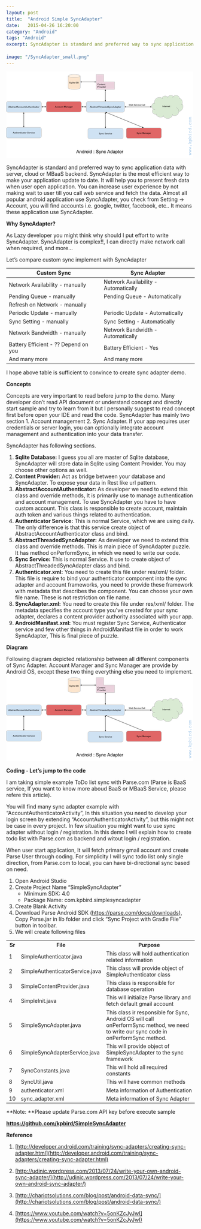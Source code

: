 ```yaml
---
layout: post
title:  "Android Simple SyncAdapter"
date:   2015-04-26 16:20:00
category: "Android"
tags: "Android"
excerpt: SyncAdapter is standard and preferred way to sync application data with server, cloud or MBaaS backend. SyncAdapter is the most efficient way to make your application update to date. It will help you to present fresh data when user open application. You can increase user experience by not making wait to user till you call web service and fetch the data. Almost all popular android application use SyncAdapter, you check from Setting -> Account, you will find accounts i.e. google, twitter, facebook, etc.. It means these application use SyncAdapter.

image: "/SyncAdapter_small.png"
---
```


<img src="/assets/images/posts/SyncAdapter_small.png" alt="Android SyncAdapter" title="Android SyncAdapter" class="img-responsive">

SyncAdapter is standard and preferred way to sync application data with server, cloud or MBaaS backend. SyncAdapter is the most efficient way to make your application update to date. It will help you to present fresh data when user open application. You can increase user experience by not making wait to user till you call web service and fetch the data. Almost all popular android application use SyncAdapter, you check from Setting -> Account, you will find accounts i.e. google, twitter, facebook, etc.. It means these application use SyncAdapter.

**Why SyncAdapter?**

As Lazy developer you might think why should I put effort to write SyncAdapter. SyncAdapter is complex!!, I can directly make network call when required, and more... 

Let’s compare custom sync implement with SyncAdapter

| Custom Sync                          | Sync Adapter                         |
|--------------------------------------|--------------------------------------|
| Network Availability - manually      | Network Availability - Automatically |
| Pending Queue - manually             | Pending Queue - Automatically        |
| Refresh on Network - manually        |                                      |
| Periodic Update - manually           | Periodic Update - Automatically      |
| Sync Setting - manually              | Sync Setting - Automatically         |
| Network Bandwidth - manually         | Network Bandwidth - Automatically    |
| Battery Efficient - ?? Depend on you | Battery Efficient - Yes              |
| And many more                        | And many more                        |

I hope above table is sufficient to convince to create sync adapter demo. 

**Concepts**

Concepts are very important to read before jump to the demo. Many developer don’t read API document or understand concept and directly start sample and try to learn from it but I personally suggest to read concept first before open your IDE and read the code. SyncAdapter has mainly two section 1. Account management 2. Sync Adapter. If your app requires user credentials or server login, you can optionally integrate account management and authentication into your data transfer.

SyncAdapter has following sections.

1. **Sqlite Database:** I guess you all are master of Sqlite database, SyncAdapter will store data in Sqlite using Content Provider. You may choose other options as well. 
2. **Content Provider:**  Act as bridge between your database and SyncAdapter. To expose your data in Rest like url pattern.
3. **AbstractAccountAuthenticator:** As developer we need to extend this class and override methods, It is primarily use to manage authentication and account management. To use SyncAdapter you have to have custom account. This class is responsible to create account, maintain auth token and various things related to authentication.
4. **Authenticator Service:** This is normal Service, which we are using daily. The only difference is that this service create object of AbstractAccountAuthenticator class and bind.
5. **AbstractThreadedSyncAdapter:** As developer we need to extend this class and override methods. This is main piece of SyncAdapter puzzle. It has method onPerformSync, in which we need to write our code.  
6. **Sync Service:** This is normal Service. It use to create object of AbstractThreadedSyncAdapter class and bind.
7. **Authenticator.xml:** You need to create this file under res/xml/ folder. This file is require to bind your authenticator component into the sync adapter and account frameworks, you need to provide these framework with metadata that describes the component. You can choose your own file name. These is not restriction on file name.
8. **SyncAdapter.xml:** You need to create this file under res/xml/ folder.  The metadata specifies the account type you've created for your sync adapter, declares a content provider authority associated with your app.
9. **AndroidManifast.xml:** You must register Sync Service, Authenticator service and few other things in AndroidManifast file in order to work SyncAdapter, This is final piece of puzzle.

**Diagram**

Following diagram depicted relationship between all different components of Sync Adapter. Account Manager and Sync Manager are provide by Android OS, except these two thing everything else you need to implement.
<a href="/assets/images/posts/SyncAdapter_large.png" target="_blank">
<img src="/assets/images/posts/SyncAdapter_small.png" alt="Android SyncAdapter" title="Android SyncAdapter" class="img-responsive"></a>

**Coding - Let’s jump to the code**

I am taking simple example ToDo list sync with Parse.com (Parse is BaaS service, If you want to know more aboud BaaS or MBaaS Service, please refere this article). 

You will find many sync adapter example with “AccountAuthenticatorActivity”, In this situation you need to develop your login screen by extending “AccountAuthenticatorActivity”, but this might not be case in every project. In few situation you might want to use sync adapter without login / registration. In this demo I will explain how to create todo list with Parse.com as backend and witout login / registration. 

When user start application, It will fetch primary gmail account and create Parse User through coding. For simplicity I will sync todo list only single direction, from Parse.com to local, you can have bi-directional sync based on need. 

1. Open Android Studio
2. Create Project Name “SimpleSyncAdapter”
	- Minimum SDK: 4.0
	- Package Name: com.kpbird.simplesyncadapter
3. Create Blank Activity
4. Download Parse Android SDK (https://parse.com/docs/downloads), Copy Parse.jar in lib folder and click “Sync Project with Gradle File” button in toolbar.
5. We will create following files

<table>
  <tr>
    <th>Sr</th>
    <th>File</th>
    <th>Purpose</th>
  </tr>
  <tr>
    <td>1</td>
    <td>SimpleAuthenticator.java</td>
    <td>This class will hold authentication related information</td>
  </tr>
  <tr>
    <td>2</td>
    <td>SimpleAuthenticatorService.java</td>
    <td>This class will provide object of SimpleAuthenticator class </td>
  </tr>
  <tr>
    <td>3</td>
    <td>SimpleContentProvider.java</td>
    <td>This class is responsible for database operation</td>
  </tr>
  <tr>
    <td>4</td>
    <td>SimpleInit.java</td>
    <td>This will initialize Parse library and fetch default gmail account</td>
  </tr>
  <tr>
    <td>5</td>
    <td>SimpleSyncAdapter.java</td>
    <td>This class ir responsible for Sync, Android OS will call onPerformSync method, we need to write our sync code in onPerformSync method.</td>
  </tr>
  <tr>
    <td>6</td>
    <td>SimpleSyncAdapterService.java</td>
    <td>This will provide object of SimpleSyncAdapter to the sync framework</td>
  </tr>
  <tr>
    <td>7</td>
    <td>SyncConstants.java</td>
    <td>This will hold all required constants</td>
  </tr>
  <tr>
    <td>8</td>
    <td>SyncUtil.java</td>
    <td>This will have common methods </td>
  </tr>
  <tr>
    <td>9</td>
    <td>authenticator.xml</td>
    <td>Meta information of Authentication</td>
  </tr>
  <tr>
    <td>10</td>
    <td>sync_adapter.xml</td>
    <td>Meta information of Sync Adapter</td>
  </tr>
</table>


**Note: **Please update Parse.com API key before execute sample

**https://github.com/kpbird/SimpleSyncAdapter**

**Reference**

1. [http://developer.android.com/training/sync-adapters/creating-sync-adapter.html](http://developer.android.com/training/sync-adapters/creating-sync-adapter.html)

2. [http://udinic.wordpress.com/2013/07/24/write-your-own-android-sync-adapter/](http://udinic.wordpress.com/2013/07/24/write-your-own-android-sync-adapter/)

3. [http://chariotsolutions.com/blog/post/android-data-sync/](http://chariotsolutions.com/blog/post/android-data-sync/)

4. [https://www.youtube.com/watch?v=5onKZcJyJwI](https://www.youtube.com/watch?v=5onKZcJyJwI)


